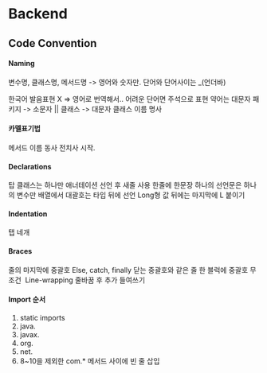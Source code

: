 # Backend

## Code Convention
#### Naming
변수명, 클래스명, 메서드명 -> 영어와 숫자만.
단어와 단어사이는 _(언더바)

한국어 발음표현 X => 영어로 번역해서.. 어려운 단어면 주석으로 표현
약어는 대문자
패키지 -> 소문자 || 클래스 -> 대문자
클래스 이름 명사

#### 카멜표기법
메서드 이름 동사 전치사 시작.

#### Declarations
탑 클래스는 하나만
애너테이션 선언 후 새줄 사용
한줄에 한문장
하나의 선언문은 하나의 변수만
배열에서 대괄호는 타입 뒤에 선언
Long형 값 뒤에는 마지막에 L 붙이기

#### Indentation
탭 네개

#### Braces
줄의 마지막에 중괄호
Else, catch, finally 닫는 중괄호와 같은 줄
한 블럭에 중괄호 무조건 
Line-wrapping
줄바꿈 후 추가 들여쓰기

#### Import 순서
1.	static imports
2.	java.
3.	javax.
4.	org.
5.	net.
6.	8~10을 제외한 com.*
메서드 사이에 빈 줄 삽입

